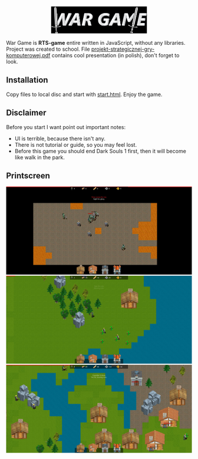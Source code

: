 <p align="center">
  <img src="./img/logo.jpg" /><br/>
</p>

War Game is **RTS-game** entire written in JavaScript, without any libraries. Project was created to school.
File [projekt-strategicznej-gry-komputerowej.pdf](./projekt-strategicznej-gry-komputerowej.pdf) contains cool presentation (in polish), don't forget to look.

## Installation
Copy files to local disc and start with [start.html](./start.html). Enjoy the game.

## Disclaimer
Before you start I want point out important notes:
* UI is terrible, because there isn't any.
* There is not tutorial or guide, so you may feel lost.
* Before this game you should end Dark Souls 1 first, then it will become like walk in the park.

## Printscreen
<img src="./img/screen1.jpg" />
<img src="./img/screen2.jpg" />
<img src="./img/screen3.jpg" />